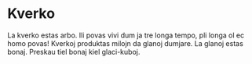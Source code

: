 # Kverko

La kverko estas arbo. Ili povas vivi dum ja tre longa tempo, pli longa ol ec
homo povas! Kverkoj produktas milojn da glanoj dumjare. La glanoj estas bonaj.
Preskau tiel bonaj kiel glaci-kuboj.
